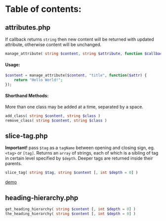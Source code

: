 # Table of contents:

## attributes.php
If callback returns `string` then new content will be returned with updated attribute, otherwise content will be unchanged.

```php
manage_attribute( string $content, string $attribute, function $callback )
```
#### Usage:

```php
$content = manage_attribute($content, "title", function($attr) {
    return "Hello World!";
});
```

#### Shorthand Methods:
More than one class may be added at a time, separated by a space.

```php
add_class( string $content, string $class )
remove_class( string $content, string $class )
```

## slice-tag.php
**Important!** pass `$tag` as a `tagName` between opening and closing sign, eg.`<tag>` or `[tag]`. Returns an `array` of strings, each of which is a sibling of tag in certain level specified by `$depth`. Deeper tags are returned inside their parents.

```php
slice_tag( string $tag, string $content [, int $depth = 0] )
```
[demo](http://bartoszlorek.pl/run/php-content/slice-tag.php)

## heading-hierarchy.php
```php
get_heading_hierarchy( string $content [, int $depth = 0] )
the_heading_hierarchy( string $content [, int $depth = 0] )
```
